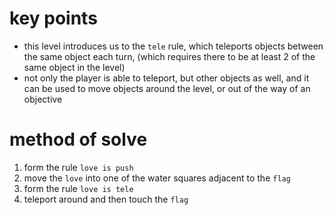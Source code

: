 # key points
* this level introduces us to the `tele` rule, which teleports objects between the same object each turn, (which requires there to be at least 2 of the same object in the level)
* not only the player is able to teleport, but other objects as well, and it can be used to move objects around the level, or out of the way of an objective
# method of solve
1) form the rule `love is push`
2) move the `love` into one of the water squares adjacent to the `flag`
3) form the rule `love is tele`
4) teleport around and then touch the `flag`
